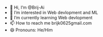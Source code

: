 - 👋 Hi, I’m @Brij-Ai
- 👀 I’m interested in Web devlopment and ML
- 🌱 I’m currently learning Web devlopment
- 📫 How to reach me brijk0625gmail.com
- 😄 Pronouns: He/Him
